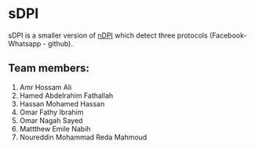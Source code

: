 # sDPI
sDPI is a smaller version of [nDPI](https://github.com/ntop/nDPI) which detect three protocols (Facebook- Whatsapp - github).
## Team members:
1. Amr Hossam Ali 
2. Hamed Abdelrahim Fathallah 
3. Hassan Mohamed Hassan
4. Omar Fathy Ibrahim
5. Omar Nagah Sayed
6. Mattthew Emile Nabih
7. Noureddin Mohammad Reda Mahmoud

